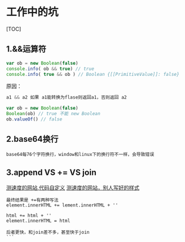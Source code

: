# 工作中的坑

[TOC]

## 1.&&运算符

```javascript
var ob = new Boolean(false)
console.info( ob && true) // true
console.info( true && ob ) // Boolean {[[PrimitiveValue]]: false}
```

原因：
```javascript
a1 && a2 如果 a1能转换为flase则返回a1，否则返回 a2

var ob = new Boolean(false)
Boolean(ob) // true 不能 new Boolean
ob.valueOf() // false
```

## 2.base64换行
```
base64每76个字符换行，window和linux下的换行符不一样，会导致错误
```

## 3.append VS += VS join
[测速度的网站,代码自定义](http://jsben.ch/#/TWq40)
[测速度的网站，别人写好的样式](https://jsperf.com/jquery-append-vs-html-list-performance/24)

````
最终结果是 +=有两种写法 
element.innerHTML += lement.innerHTML + ''

html += html + ''
element.innerHTML = html

后者更快，和join差不多，甚至快于join
```
